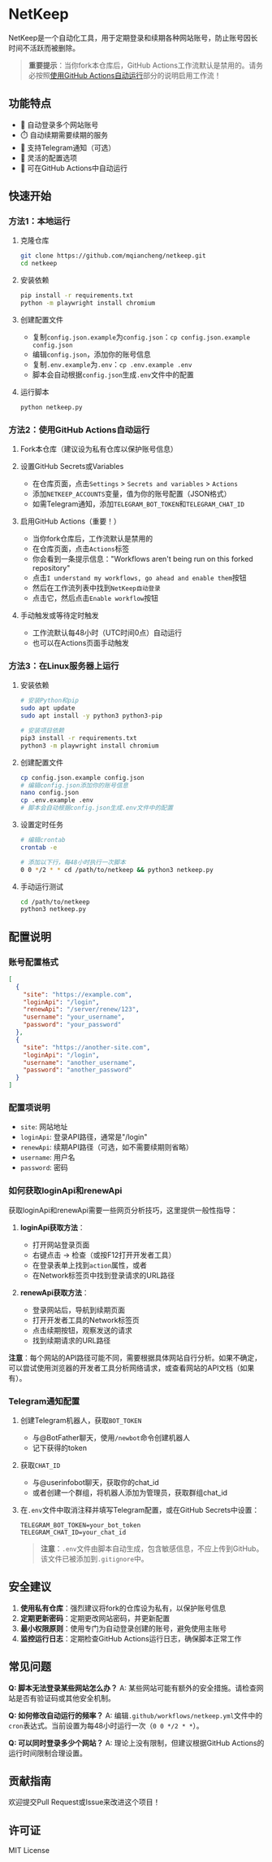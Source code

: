 # NetKeep

NetKeep是一个自动化工具，用于定期登录和续期各种网站账号，防止账号因长时间不活跃而被删除。

> **重要提示**：当你fork本仓库后，GitHub Actions工作流默认是禁用的。请务必按照[使用GitHub Actions自动运行](#方法2使用github-actions自动运行)部分的说明启用工作流！

## 功能特点

- 🔄 自动登录多个网站账号
- ⏱️ 自动续期需要续期的服务
- 🔔 支持Telegram通知（可选）
- 🔧 灵活的配置选项
- 🚀 可在GitHub Actions中自动运行

## 快速开始

### 方法1：本地运行

1. 克隆仓库
   ```bash
   git clone https://github.com/mqiancheng/netkeep.git
   cd netkeep
   ```

2. 安装依赖
   ```bash
   pip install -r requirements.txt
   python -m playwright install chromium
   ```

3. 创建配置文件
   - 复制`config.json.example`为`config.json`：`cp config.json.example config.json`
   - 编辑`config.json`，添加你的账号信息
   - 复制`.env.example`为`.env`：`cp .env.example .env`
   - 脚本会自动根据`config.json`生成`.env`文件中的配置

4. 运行脚本
   ```bash
   python netkeep.py
   ```

### 方法2：使用GitHub Actions自动运行

1. Fork本仓库（建议设为私有仓库以保护账号信息）

2. 设置GitHub Secrets或Variables
   - 在仓库页面，点击`Settings` > `Secrets and variables` > `Actions`
   - 添加`NETKEEP_ACCOUNTS`变量，值为你的账号配置（JSON格式）
   - 如需Telegram通知，添加`TELEGRAM_BOT_TOKEN`和`TELEGRAM_CHAT_ID`

3. 启用GitHub Actions（重要！）
   - 当你fork仓库后，工作流默认是禁用的
   - 在仓库页面，点击`Actions`标签
   - 你会看到一条提示信息："Workflows aren't being run on this forked repository"
   - 点击`I understand my workflows, go ahead and enable them`按钮
   - 然后在工作流列表中找到`NetKeep自动登录`
   - 点击它，然后点击`Enable workflow`按钮

4. 手动触发或等待定时触发
   - 工作流默认每48小时（UTC时间0点）自动运行
   - 也可以在Actions页面手动触发

### 方法3：在Linux服务器上运行

1. 安装依赖
   ```bash
   # 安装Python和pip
   sudo apt update
   sudo apt install -y python3 python3-pip

   # 安装项目依赖
   pip3 install -r requirements.txt
   python3 -m playwright install chromium
   ```

2. 创建配置文件
   ```bash
   cp config.json.example config.json
   # 编辑config.json添加你的账号信息
   nano config.json
   cp .env.example .env
   # 脚本会自动根据config.json生成.env文件中的配置
   ```

3. 设置定时任务
   ```bash
   # 编辑crontab
   crontab -e

   # 添加以下行，每48小时执行一次脚本
   0 0 */2 * * cd /path/to/netkeep && python3 netkeep.py
   ```

4. 手动运行测试
   ```bash
   cd /path/to/netkeep
   python3 netkeep.py
   ```

## 配置说明

### 账号配置格式

```json
[
  {
    "site": "https://example.com",
    "loginApi": "/login",
    "renewApi": "/server/renew/123",
    "username": "your_username",
    "password": "your_password"
  },
  {
    "site": "https://another-site.com",
    "loginApi": "/login",
    "username": "another_username",
    "password": "another_password"
  }
]
```

### 配置项说明

- `site`: 网站地址
- `loginApi`: 登录API路径，通常是"/login"
- `renewApi`: 续期API路径（可选，如不需要续期则省略）
- `username`: 用户名
- `password`: 密码

### 如何获取loginApi和renewApi

获取loginApi和renewApi需要一些网页分析技巧，这里提供一般性指导：

1. **loginApi获取方法**：
   - 打开网站登录页面
   - 右键点击 -> 检查（或按F12打开开发者工具）
   - 在登录表单上找到`action`属性，或者
   - 在Network标签页中找到登录请求的URL路径

2. **renewApi获取方法**：
   - 登录网站后，导航到续期页面
   - 打开开发者工具的Network标签页
   - 点击续期按钮，观察发送的请求
   - 找到续期请求的URL路径

**注意**：每个网站的API路径可能不同，需要根据具体网站自行分析。如果不确定，可以尝试使用浏览器的开发者工具分析网络请求，或查看网站的API文档（如果有）。

### Telegram通知配置

1. 创建Telegram机器人，获取`BOT_TOKEN`
   - 与@BotFather聊天，使用`/newbot`命令创建机器人
   - 记下获得的token

2. 获取`CHAT_ID`
   - 与@userinfobot聊天，获取你的chat_id
   - 或者创建一个群组，将机器人添加为管理员，获取群组chat_id

3. 在`.env`文件中取消注释并填写Telegram配置，或在GitHub Secrets中设置：
   ```
   TELEGRAM_BOT_TOKEN=your_bot_token
   TELEGRAM_CHAT_ID=your_chat_id
   ```

   > **注意**：`.env`文件由脚本自动生成，包含敏感信息，不应上传到GitHub。该文件已被添加到`.gitignore`中。

## 安全建议

1. **使用私有仓库**：强烈建议将fork的仓库设为私有，以保护账号信息
2. **定期更新密码**：定期更改网站密码，并更新配置
3. **最小权限原则**：使用专门为自动登录创建的账号，避免使用主账号
4. **监控运行日志**：定期检查GitHub Actions运行日志，确保脚本正常工作

## 常见问题

**Q: 脚本无法登录某些网站怎么办？**
A: 某些网站可能有额外的安全措施。请检查网站是否有验证码或其他安全机制。

**Q: 如何修改自动运行的频率？**
A: 编辑`.github/workflows/netkeep.yml`文件中的`cron`表达式。当前设置为每48小时运行一次（`0 0 */2 * *`）。

**Q: 可以同时登录多少个网站？**
A: 理论上没有限制，但建议根据GitHub Actions的运行时间限制合理设置。

## 贡献指南

欢迎提交Pull Request或Issue来改进这个项目！

## 许可证

MIT License
